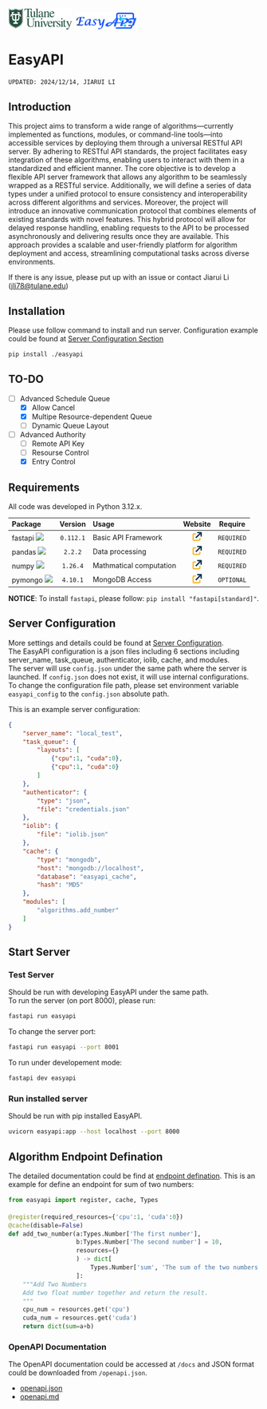 <img src="images/tulane_long.png" width="128px">
<img src="images/icon_long.png" width="128px"> 

# EasyAPI
`UPDATED: 2024/12/14, JIARUI LI`

## Introduction
This project aims to transform a wide range of algorithms—currently implemented as functions, modules, or command-line tools—into accessible services by deploying them through a universal RESTful API server. By adhering to RESTful API standards, the project facilitates easy integration of these algorithms, enabling users to interact with them in a standardized and efficient manner.
The core objective is to develop a flexible API server framework that allows any algorithm to be seamlessly wrapped as a RESTful service. Additionally, we will define a series of data types under a unified protocol to ensure consistency and interoperability across different algorithms and services.
Moreover, the project will introduce an innovative communication protocol that combines elements of existing standards with novel features. This hybrid protocol will allow for delayed response handling, enabling requests to the API to be processed asynchronously and delivering results once they are available.
This approach provides a scalable and user-friendly platform for algorithm deployment and access, streamlining computational tasks across diverse environments.

If there is any issue, please put up with an issue or contact Jiarui Li (jli78@tulane.edu)

## Installation
Please use follow command to install and run server. Configuration example could be found at [Server Configuration Section](#server-configuration)
```bash
pip install ./easyapi
```

## TO-DO
- [ ] Advanced Schedule Queue
  - [x] Allow Cancel
  - [x] Multipe Resource-dependent Queue
  - [ ] Dynamic Queue Layout
- [ ] Advanced Authority
  - [ ] Remote API Key
  - [ ] Resourse Control
  - [x] Entry Control

## Requirements
All code was developed in Python 3.12.x.

|Package|Version|Usage|Website|Require|
|:------|:-----:|:----|:-----:|:-----:|
|fastapi <img src="https://fastapi.tiangolo.com/img/logo-margin/logo-teal.png" width="64pt">|`0.112.1`|Basic API Framework|[<img src="/images/icons/link.png" width="20pt">](https://fastapi.tiangolo.com/)|`REQUIRED`|
|pandas <img src="https://pandas.pydata.org/docs/_static/pandas.svg" width="52pt">|`2.2.2`|Data processing|[<img src="/images/icons/link.png" width="20pt">](https://pandas.pydata.org/)|`REQUIRED`|
|numpy <img src="https://numpy.org/images/logo.svg" width="16pt">|`1.26.4`|Mathmatical computation|[<img src="/images/icons/link.png" width="20pt">](https://numpy.org/)|`REQUIRED`|
|pymongo <img src="https://webimages.mongodb.com/_com_assets/cms/kuyjf3vea2hg34taa-horizontal_default_slate_blue.svg?auto=format%252Ccompress" width="64pt">|`4.10.1`|MongoDB Access|[<img src="/images/icons/link.png" width="20pt">](https://www.mongodb.com/zh-cn/docs/languages/python/pymongo-driver/current/)|`OPTIONAL`|

**NOTICE**: To install `fastapi`, please follow: `pip install "fastapi[standard]"`.

## Server Configuration
More settings and details could be found at [Server Configuration](/docs/config_guide.md).  
The EasyAPI configuration is a json files including 6 sections including server_name, task_queue, authenticator, iolib, cache, and modules.  
The server will use `config.json` under the same path where the server is launched. If `config.json` does not exist, it will use internal configurations.  
To change the configuration file path, please set environment variable `easyapi_config` to the `config.json` absolute path.

This is an example server configuration:
```json
{
    "server_name": "local_test",
    "task_queue": {
        "layouts": [
            {"cpu":1, "cuda":0},
            {"cpu":1, "cuda":0}
        ]
    },
    "authenticator": {
        "type": "json",
        "file": "credentials.json"
    },
    "iolib": {
        "file": "iolib.json"
    },
    "cache": {
        "type": "mongodb",
        "host": "mongodb://localhost",
        "database": "easyapi_cache",
        "hash": "MD5"
    },
    "modules": [
        "algorithms.add_number"
    ]
}
```

## Start Server
### Test Server
Should be run with developing EasyAPI under the same path.  
To run the server (on port 8000), please run:
```bash
fastapi run easyapi
```
To change the server port:
```bash
fastapi run easyapi --port 8001
```
To run under developement mode:
```bash
fastapi dev easyapi
```
### Run installed server
Should be run with pip installed EasyAPI.  
```bash
uvicorn easyapi:app --host localhost --port 8000
```

## Algorithm Endpoint Defination
The detailed documentation could be find at [endpoint defination](/docs/algorithm.md).
This is an example for define an endpoint for sum of two numbers:
```python
from easyapi import register, cache, Types

@register(required_resources={'cpu':1, 'cuda':0})
@cache(disable=False)
def add_two_number(a:Types.Number['The first number'],
                   b:Types.Number['The second number'] = 10,
                   resources={}
                   ) -> dict[
                       Types.Number['sum', 'The sum of the two numbers']
                   ]:
    """Add Two Numbers
    Add two float number together and return the result.
    """
    cpu_num = resources.get('cpu')
    cuda_num = resources.get('cuda')
    return dict(sum=a+b)
```

### OpenAPI Documentation
The OpenAPI documentation could be accessed at `/docs` and JSON format could be downloaded from `/openapi.json`.

- [openapi.json](/docs/openapi.json)
- [openapi.md](/docs/openapi.md)